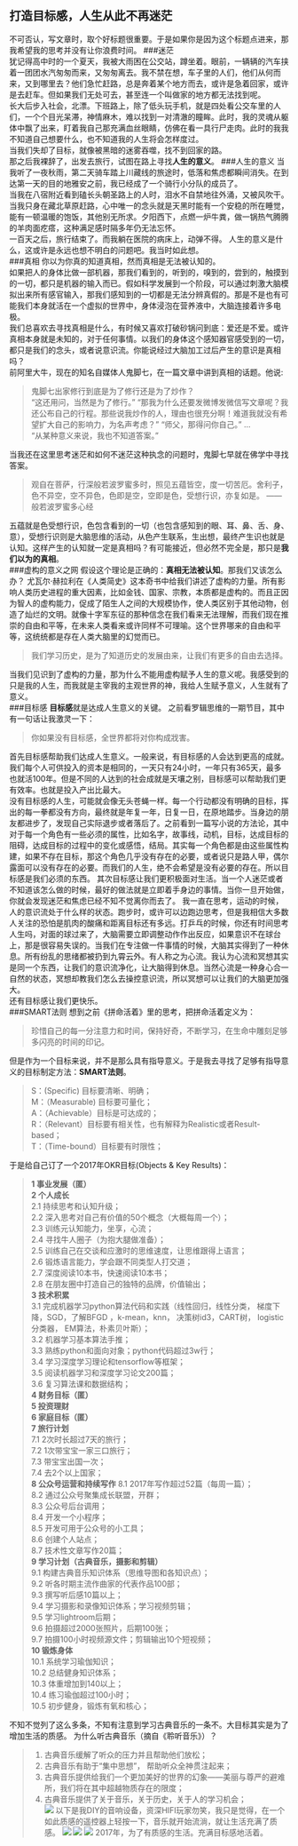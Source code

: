 打造目标感，人生从此不再迷茫
---
不可否认，写文章时，取个好标题很重要。于是如果你是因为这个标题点进来，那我希望我的思考并没有让你浪费时间。 
###迷茫  
犹记得高中时的一个夏天，我被大雨困在公交站，蹲坐着。眼前，一辆辆的汽车挟着一团团水汽匆匆而来，又匆匆离去。我不禁在想，车子里的人们，他们从何而来，又到哪里去？他们急忙赶路，总是奔着某个地方而去，或许是急着回家，或许是去赶车。但如果我们无处可去，甚至连一个叫做家的地方都无法找到呢。  
长大后步入社会，北漂。下班路上，除了低头玩手机，就是四处看公交车里的人们，一个个目光呆滞，神情麻木，难以找到一对清澈的瞳眸。此时，我的灵魂从躯体中飘了出来，盯着我自己那充满血丝眼睛，仿佛在看一具行尸走肉。此时的我我不知道自己想要什么，也不知道我的人生将会怎样度过。  
当我们失却了目标，就像被黑暗的迷雾吞噬，找不到回家的路。  
那之后我裸辞了，出发去旅行，试图在路上寻找**人生的意义**。
###人生的意义
当我听了一夜秋雨，第二天骑车踏上川藏线的旅途时，低落和焦虑都瞬间消失。在到达第一天的目的地雅安之前，我已经成了一个骑行小分队的成员了。  
当我在八宿附近看到磕长头朝圣路上的人时，泪水不自禁地往外涌，又被风吹干。当我只身在藏北草原赶路，心中唯一的念头就是天黑时能有一个安稳的所在睡觉，能有一顿温暖的饱饭，其他别无所求。夕阳西下，点燃一炉牛粪，做一锅热气腾腾的羊肉面疙瘩，这种满足感时隔多年仍无法忘怀。  
一百天之后，旅行结束了。而我躺在医院的病床上，动弹不得。
人生的意义是什么，这或许是永远也想不明白的问题吧。我当时如此想。  
###真相
你以为你真的知道真相，然而真相是无法被认知的。  
如果把人的身体比做一部机器，那我们看到的，听到的，嗅到的，尝到的，触摸到的一切，都只是机器的输入而已。假如科学发展到一个阶段，可以通过刺激大脑模拟出来所有感官输入，那我们感知到的一切都是无法分辨真假的。那是不是也有可能我们本身就活在一个虚拟的世界中，身体浸泡在营养液中，大脑连接着许多电极。  
我们总喜欢去寻找真相是什么，有时候又喜欢打破砂锅问到底：爱还是不爱。或许真相本身就是未知的，对于任何事情。以我们的身体这个感知器官感受到的一切，都只是我们的念头，或者说意识流。你能说经过大脑加工过后产生的意识是真相吗？  
前阿里大牛，现在的知名自媒体人鬼脚七，在一篇文章中讲到真相的话题。他说: 
> 鬼脚七出家修行到底是为了修行还是为了炒作？  
> “这还用问，当然是为了修行。”
> “那我为什么还要发微博发微信写文章呢？我还公布自己的行程。那些说我炒作的人，理由也很充分啊！难道我就没有希望扩大自己的影响力，为名声考虑？”
> “师父，那得问你自己。”
> ...  
> “从某种意义来说，我也不知道答案。”  

当我还在这里思考迷茫和如何不迷茫这种执念的问题时，鬼脚七早就在佛学中寻找答案。  
> 观自在菩萨，行深般若波罗蜜多时，照见五蕴皆空，度一切苦厄。舍利子，色不异空，空不异色，色即是空，空即是色，受想行识，亦复如是。
>                          ——般若波罗蜜多心经  

五蕴就是色受想行识，色包含看到的一切（也包含感知到的眼、耳、鼻、舌、身、意），受想行识则是大脑思维的活动，从色产生联系，生出想，最终产生识也就是认知。这样产生的认知就一定是真相吗？有可能接近，但必然不完全是，那只是**我们以为的真相**。  
###虚构的意义之网
假设这个理论是正确的：**真相无法被认知**。那我们又该怎么办？
尤瓦尔·赫拉利在《人类简史》这本奇书中给我们讲述了虚构的力量。所有影响人类历史进程的重大因素，比如金钱、国家、宗教，本质都是虚构的。而且正因为智人的虚构能力，促成了陌生人之间的大规模协作，使人类区别于其他动物，创造了灿烂的文明。就像十字军东征的那种信念在我们看来无法理解，而我们现在推崇的自由和平等，在未来人类看来或许同样不可理喻。这个世界哪来的自由和平等，这统统都是存在人类大脑里的幻觉而已。  
> 我们学习历史，是为了知道历史的发展由来，让我们有更多的自由去选择。  

当我们见识到了虚构的力量，那为什么不能用虚构赋予人生的意义呢。我感受到的只是我的人生，而我就是主宰我的主观世界的神，我给人生赋予意义，人生就有了意义。  
###目标感
**目标感**就是达成人生意义的关键。
之前看罗辑思维的一期节目，其中有一句话让我激灵一下：
> 你如果没有目标感，全世界都将对你构成戕害。  

首先目标感帮助我们达成人生意义。一般来说，有目标感的人会达到更高的成就。我们每个人可供投入的资本是相同的，一天只有24小时，一年只有365天，最多也就活100年。但是不同的人达到的社会成就是天壤之别，目标感可以帮助我们更有效率。也就是投入产出比最大。  
没有目标感的人生，可能就会像无头苍蝇一样。每一个行动都没有明确的目标，挥出的每一拳都没有方向，最终就是年复一年，日复一日，在原地踏步。当身边的朋友都进步了，发现自己实际退步或者落后了。之前看到一篇写小说的方法论，其中对于每一个角色有一些必须的属性，比如名字，故事线，动机，目标，达成目标的阻碍，达成目标的过程中的变化或感悟，结局。其实每一个角色都是由这些属性构建，如果不存在目标，那这个角色几乎没有存在的必要，或者说只是路人甲，偶尔露面可以没有存在的必要。而我们的人生，绝不会希望是没有必要的存在。所以目标感是我们必须的东西。
其次目标感让我们更积极面对生活。当一个人迷茫或者不知道该怎么做的时候，最好的做法就是立即着手身边的事情。当你一旦开始做，你就会发现迷茫和焦虑已经不知不觉离你而去了。
我一直在思考，运动的时候，人的意识流处于什么样的状态。跑步时，或许可以边跑边思考，但是我相信大多数人关注的恐怕是肌肉的酸痛和距离目标还有多远。打乒乓的时候，你还有时间思考人生吗，对面的球过来了，大脑需要立即调整动作作出反应，如果意识不在球台上，那是很容易失误的。当我们在专注做一件事情的时候，大脑其实得到了一种休息。所有纷乱的思绪都被扔到九霄云外。有人称之为心流。我认为心流和冥想其实是同一个东西，让我们的意识流净化，让大脑得到休息。当然心流是一种身心合一自然的状态，冥想却教我们怎么去操控意识流，所以冥想可以让我们的大脑更加强大。  
还有目标感让我们更快乐。  
###SMART法则
想到之前《拼命活着》里的思考，把拼命活着定义为：
> 珍惜自己的每一分注意力和时间，保持好奇，不断学习，在生命中雕刻足够多闪亮的时间的印记。 

但是作为一个目标来说，并不是那么具有指导意义。于是我去寻找了足够有指导意义的目标制定方法：**SMART法则**。
>S：(Specific) 目标要清晰、明确；  
M：（Measurable) 目标要可量化；  
A：（Achievable）目标是可达成的；  
R：（Relevant）目标要有相关性，也有解释为Realistic或者Result-based；  
T：（Time-bound）目标要有时限性；



于是给自己订了一个2017年OKR目标(Objects & Key Results)：
>**1 事业发展（匿）**  
**2 个人成长**  
2.1 持续思考和认知升级；  
2.2 深入思考对自己有价值的50个概念（大概每周一个）；  
2.3 训练元认知能力，坐享，心流；  
2.4 寻找牛人圈子（为抱大腿做准备）；  
2.5 训练自己在交谈和应激时的思维速度，让思维跟得上语言；  
2.6 锻炼语言能力，学会跟不同类型人打交道；  
2.7 深度阅读10本书，快速阅读10本书；  
2.8 在朋友圈中打造自己的独特的品牌，价值输出；  
**3 技术积累**  
3.1 完成机器学习python算法代码和实践（线性回归，线性分类， 梯度下降，SGD，了解BFGD ，k-mean，knn， 决策树id3，CART树， logistic分类器， EM算法，朴素贝叶斯）；  
3.2 机器学习基本算法手推；  
3.3 熟练python和面向对象；python代码超过3w行；  
3.4 学习深度学习理论和tensorflow等框架；  
3.5 阅读机器学习和深度学习论文200篇；  
3.6 复习算法课和数据结构；  
**4 财务目标（匿）**  
**5 投资理财**  
**6 家庭目标（匿）**  
**7 旅行计划**  
7.1 2次时长超过7天的旅行；  
7.2 1次带宝宝一家三口旅行；  
7.3 带宝宝出国一次；  
7.4 去2个以上国家；  
**8 公众号运营和持续写作**
8.1 2017年写作超过52篇（每周一篇）；  
8.2 通过公众号聚集成长联盟，开群；  
8.3 公众号后台调用；  
8.4 开发一个小程序；  
8.5 开发可用于公众号的小工具；  
8.6 创建个人站点；  
8.7 技术性文章写作20篇；  
**9 学习计划（古典音乐，摄影和剪辑）**  
9.1 构建古典音乐知识体系（思维导图和各知识点）；  
9.2 听各时期主流作曲家的代表作品100部；  
9.3 撰写听后感10篇以上；  
9.4 学习摄影和录像知识体系；学习视频剪辑；  
9.5 学习lightroom后期；  
9.6 拍摄超过2000张照片，后期100张；  
9.7 拍摄100小时视频源文件；剪辑输出10个短视频；  
**10 锻炼身体**  
10.1 系统学习瑜伽知识；  
10.2 总结健身知识体系；  
10.3 体重增加到140以上；  
10.4 练习瑜伽超过100小时；  
10.5 初步健身，锻炼有氧和核心；    

不知不觉列了这么多条，不知有注意到学习古典音乐的一条不。大目标其实是为了增加生活的质感。
为什么听古典音乐（摘自《聆听音乐》）？
> 1. 古典音乐缓解了听众的压力并且帮助他们放松；
> 2. 古典音乐有助于“集中思想”， 帮助听众全神贯注起来；
> 3. 古典音乐提供给我们一个更加美好的世界的幻象——美丽与尊严的避难所，我们将在其中超越物质存在的限度；
> 4. 古典音乐提供了关于音乐，关于历史，关于人的学习机会；  
![](https://github.com/yuchaoqun920/nbin30s/raw/master/5/music3.jpg) 
以下是我DIY的音响设备，资深HIFI玩家勿笑，我只是觉得，在一个如此质感的遥控器上轻按一下，音乐就开始流淌，就让生活充满了质感。
![](https://github.com/yuchaoqun920/nbin30s/raw/master/5/music2.jpg) 
![](https://github.com/yuchaoqun920/nbin30s/raw/master/5/music4.jpg)
![](https://github.com/yuchaoqun920/nbin30s/raw/master/5/music1.jpg)
2017年，为了有质感的生活。充满目标感地活着。